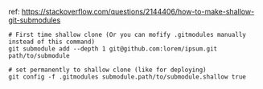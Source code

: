 ref: https://stackoverflow.com/questions/2144406/how-to-make-shallow-git-submodules


```
# First time shallow clone (Or you can mofify .gitmodules manually instead of this command)
git submodule add --depth 1 git@github.com:lorem/ipsum.git path/to/submodule

# set permanently to shallow clone (like for deploying)
git config -f .gitmodules submodule.path/to/submodule.shallow true
```

